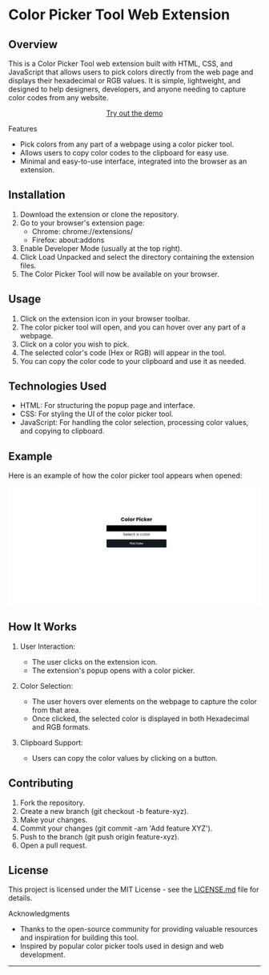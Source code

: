 # Color Picker Tool Web Extension

## Overview

This is a Color Picker Tool web extension built with HTML, CSS, and JavaScript that allows users to pick colors directly from the web page and displays their hexadecimal or RGB values. It is simple, lightweight, and designed to help designers, developers, and anyone needing to capture color codes from any website.

<center><a href="demo/">Try out the demo</a></center>

Features

- Pick colors from any part of a webpage using a color picker tool.
- Allows users to copy color codes to the clipboard for easy use.
- Minimal and easy-to-use interface, integrated into the browser as an extension.

## Installation

1. Download the extension or clone the repository.
2. Go to your browser's extension page:
   - Chrome: chrome://extensions/
   - Firefox: about:addons
3. Enable Developer Mode (usually at the top right).
4. Click Load Unpacked and select the directory containing the extension files.
5. The Color Picker Tool will now be available on your browser.

## Usage

1. Click on the extension icon in your browser toolbar.
2. The color picker tool will open, and you can hover over any part of a webpage.
3. Click on a color you wish to pick.
4. The selected color's code (Hex or RGB) will appear in the tool.
5. You can copy the color code to your clipboard and use it as needed.

## Technologies Used

- HTML: For structuring the popup page and interface.
- CSS: For styling the UI of the color picker tool.
- JavaScript: For handling the color selection, processing color values, and copying to clipboard.

## Example

Here is an example of how the color picker tool appears when opened:

![Color Picker Example](./assets/screenshot.jpeg)

## How It Works

1. User Interaction:
   - The user clicks on the extension icon.
   - The extension's popup opens with a color picker.
2. Color Selection:

   - The user hovers over elements on the webpage to capture the color from that area.
   - Once clicked, the selected color is displayed in both Hexadecimal and RGB formats.

3. Clipboard Support:
   - Users can copy the color values by clicking on a button.

## Contributing

1. Fork the repository.
2. Create a new branch (git checkout -b feature-xyz).
3. Make your changes.
4. Commit your changes (git commit -am 'Add feature XYZ').
5. Push to the branch (git push origin feature-xyz).
6. Open a pull request.

## License

This project is licensed under the MIT License - see the [LICENSE.md](LICENSE.md) file for details.

Acknowledgments

- Thanks to the open-source community for providing valuable resources and inspiration for building this tool.
- Inspired by popular color picker tools used in design and web development.

---
